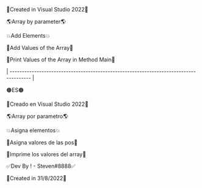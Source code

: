 🍇Created in Visual Studio 2022🍇

🌎Array by parameter🌎

💥Add Elements💥

🥇Add Values of the Array🥇

🦝Print Values of the Array in Method Main🦝

| -------------------------------------------------------------------------------------- |

🟠ES🟠

🍇Creado en Visual Studio 2022🍇

🌎Array por parametro🌎

💥Asigna elementos💥

🥇Asigna valores de las pos🥇

🦝Imprime los valores del array🦝

✅Dev By ! - Steven#8888✅

🔔Created in 31/8/2022🔔